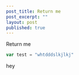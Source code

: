 ```yaml
---
post_title: Return me
post_excerpt: ""
layout: post
published: true
---
```


Return me

```js
var test = "whtdddslkjlkj"
```

hey